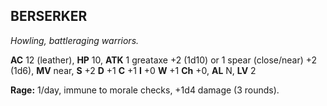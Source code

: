 ## BERSERKER

_Howling, battleraging warriors._

**AC** 12 (leather), **HP** 10, **ATK** 1 greataxe +2 (1d10) or 1 spear (close/near) +2 (1d6), **MV** near, **S** +2 **D** +1 **C** +1 **I** +0 **W** +1 **Ch** +0, **AL** N, **LV** 2

**Rage:** 1/day, immune to morale checks, +1d4 damage (3 rounds).

